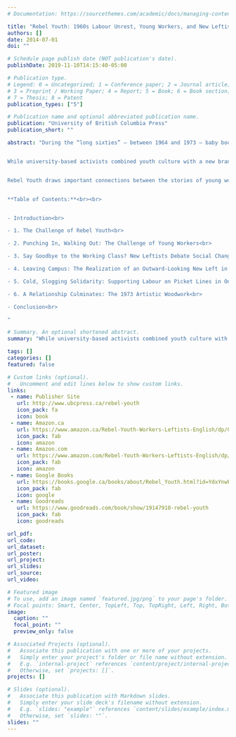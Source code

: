 ```yaml
---
# Documentation: https://sourcethemes.com/academic/docs/managing-content/

title: "Rebel Youth: 1960s Labour Unrest, Young Workers, and New Leftists in English Canada"
authors: []
date: 2014-07-01
doi: ""

# Schedule page publish date (NOT publication's date).
publishDate: 2019-11-10T14:15:40-05:00

# Publication type.
# Legend: 0 = Uncategorized; 1 = Conference paper; 2 = Journal article;
# 3 = Preprint / Working Paper; 4 = Report; 5 = Book; 6 = Book section;
# 7 = Thesis; 8 = Patent
publication_types: ["5"]

# Publication name and optional abbreviated publication name.
publication: "University of British Columbia Press"
publication_short: ""

abstract: "During the “long sixties” — between 1964 and 1973 — baby boomers raised on democratic post-war ideals demanded a more egalitarian society for all. While a few became vocal leaders at universities across Canada, nearly 90% of Canada’s young people went straight to work after high school. There, they brought the anti-authoritarian spirit of the youth revolt to the labour movement.<br><br>


While university-based activists combined youth culture with a new brand of radicalism to form the New Left, young workers were pressing for wildcat strikes and defying their aging union leaders in a wave of renewed militancy that swept the country. In Rebel Youth, Ian Milligan looks at these converging currents, demonstrating convincingly how they were part of a single youth phenomenon. With no fewer than seventy interviews complementing the extensive use of archival records, this book reveals a youth current that, despite regional differences, spanned an intellectual network from Halifax to Victoria that read the same publications, consulted the same thinkers, and found inspiration in the same shared ideas.<br><br>


Rebel Youth draws important connections between the stories of young workers and the youth movement in Canada, claiming a central place for labour and class in the legacy of this formative decade.<br><br>


**Table of Contents:**<br><br>


- Introduction<br>

- 1. The Challenge of Rebel Youth<br>

- 2. Punching In, Walking Out: The Challenge of Young Workers<br>

- 3. Say Goodbye to the Working Class? New Leftists Debate Social Change<br>

- 4. Leaving Campus: The Realization of an Outward-Looking New Left in Ontario, British Columbia, and Saskatchewan<br>

- 5. Cold, Slogging Solidarity: Supporting Labour on Picket Lines in Ontario and Nova Scotia, 1968-72<br>

- 6. A Relationship Culminates: The 1973 Artistic Woodwork<br>

- Conclusion<br>

"

# Summary. An optional shortened abstract.
summary: "While university-based activists combined youth culture with a new brand of radicalism to form the New Left, young workers were pressing for wildcat strikes and defying their aging union leaders in a wave of renewed militancy that swept the country. In Rebel Youth, Ian Milligan looks at these converging currents, demonstrating convincingly how they were part of a single youth phenomenon. With no fewer than seventy interviews complementing the extensive use of archival records, this book reveals a youth current that, despite regional differences, spanned an intellectual network from Halifax to Victoria that read the same publications, consulted the same thinkers, and found inspiration in the same shared ideas."

tags: []
categories: []
featured: false

# Custom links (optional).
#   Uncomment and edit lines below to show custom links.
links:
 - name: Publisher Site
   url: http://www.ubcpress.ca/rebel-youth
   icon_pack: fa
   icon: book
 - name: Amazon.ca
   url: https://www.amazon.ca/Rebel-Youth-Workers-Leftists-English/dp/0774826878
   icon_pack: fab
   icon: amazon
 - name: Amazon.com
   url: https://www.amazon.com/Rebel-Youth-Workers-Leftists-English/dp/0774826886
   icon_pack: fab
   icon: amazon
 - name: Google Books
   url: https://books.google.ca/books/about/Rebel_Youth.html?id=YdxYnwEACAAJ&redir_esc=y
   icon_pack: fab
   icon: google
 - name: Goodreads
   url: https://www.goodreads.com/book/show/19147910-rebel-youth
   icon_pack: fab
   icon: goodreads

url_pdf:
url_code:
url_dataset:
url_poster:
url_project:
url_slides:
url_source:
url_video:

# Featured image
# To use, add an image named `featured.jpg/png` to your page's folder. 
# Focal points: Smart, Center, TopLeft, Top, TopRight, Left, Right, BottomLeft, Bottom, BottomRight.
image:
  caption: ""
  focal_point: ""
  preview_only: false

# Associated Projects (optional).
#   Associate this publication with one or more of your projects.
#   Simply enter your project's folder or file name without extension.
#   E.g. `internal-project` references `content/project/internal-project/index.md`.
#   Otherwise, set `projects: []`.
projects: []

# Slides (optional).
#   Associate this publication with Markdown slides.
#   Simply enter your slide deck's filename without extension.
#   E.g. `slides: "example"` references `content/slides/example/index.md`.
#   Otherwise, set `slides: ""`.
slides: ""
---
```


